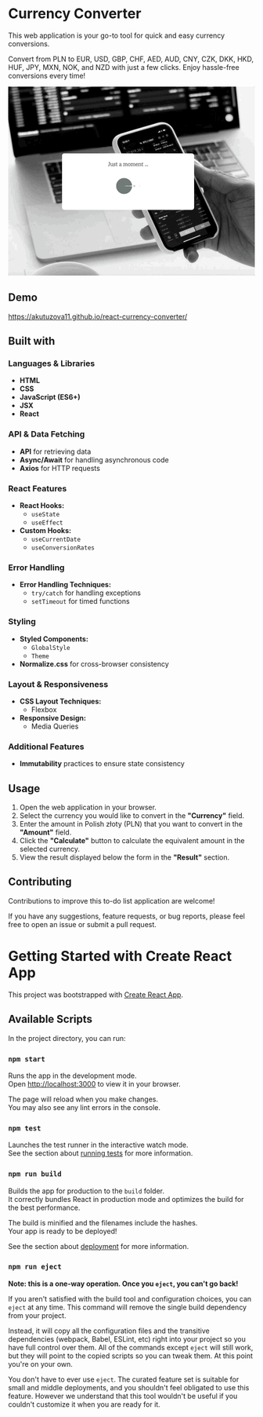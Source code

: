 # Currency Converter

This web application is your go-to tool for quick and easy currency conversions. 

Convert from PLN to EUR, USD, GBP, CHF, AED, AUD, CNY, CZK, DKK, HKD, HUF, JPY, MXN, NOK, and NZD with just a few clicks. Enjoy hassle-free conversions every time!

![](https://github.com/akutuzova11/react-currency-converter/blob/main/readmi_gif.gif)

## Demo

https://akutuzova11.github.io/react-currency-converter/

## Built with

### Languages & Libraries
- **HTML**
- **CSS**
- **JavaScript (ES6+)**
- **JSX**
- **React**

### API & Data Fetching
- **API** for retrieving data
- **Async/Await** for handling asynchronous code
- **Axios** for HTTP requests

### React Features
- **React Hooks:**
  - `useState`
  - `useEffect`
- **Custom Hooks:**
  - `useCurrentDate`
  - `useConversionRates`

### Error Handling
- **Error Handling Techniques:**
  - `try/catch` for handling exceptions
  - `setTimeout` for timed functions

### Styling
- **Styled Components:**
  - `GlobalStyle`
  - `Theme`
- **Normalize.css** for cross-browser consistency

### Layout & Responsiveness
- **CSS Layout Techniques:**
  - Flexbox
- **Responsive Design:**
  - Media Queries

### Additional Features
- **Immutability** practices to ensure state consistency  

## Usage

1. Open the web application in your browser.
2. Select the currency you would like to convert in the **"Currency"** field.
3. Enter the amount in Polish złoty (PLN) that you want to convert in the **"Amount"** field.
4. Click the **"Calculate"** button to calculate the equivalent amount in the selected currency.
5. View the result displayed below the form in the **"Result"** section.

## Contributing

Contributions to improve this to-do list application are welcome! 

If you have any suggestions, feature requests, or bug reports, please feel free to open an issue or submit a pull request.

# Getting Started with Create React App

This project was bootstrapped with [Create React App](https://github.com/facebook/create-react-app).

## Available Scripts

In the project directory, you can run:

### `npm start`

Runs the app in the development mode.\
Open [http://localhost:3000](http://localhost:3000) to view it in your browser.

The page will reload when you make changes.\
You may also see any lint errors in the console.

### `npm test`

Launches the test runner in the interactive watch mode.\
See the section about [running tests](https://facebook.github.io/create-react-app/docs/running-tests) for more information.

### `npm run build`

Builds the app for production to the `build` folder.\
It correctly bundles React in production mode and optimizes the build for the best performance.

The build is minified and the filenames include the hashes.\
Your app is ready to be deployed!

See the section about [deployment](https://facebook.github.io/create-react-app/docs/deployment) for more information.

### `npm run eject`

**Note: this is a one-way operation. Once you `eject`, you can't go back!**

If you aren't satisfied with the build tool and configuration choices, you can `eject` at any time. This command will remove the single build dependency from your project.

Instead, it will copy all the configuration files and the transitive dependencies (webpack, Babel, ESLint, etc) right into your project so you have full control over them. All of the commands except `eject` will still work, but they will point to the copied scripts so you can tweak them. At this point you're on your own.

You don't have to ever use `eject`. The curated feature set is suitable for small and middle deployments, and you shouldn't feel obligated to use this feature. However we understand that this tool wouldn't be useful if you couldn't customize it when you are ready for it.

